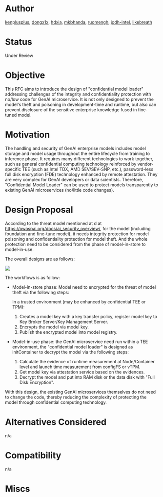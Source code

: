# Author
[kenplusplus](https://github.com/kenplusplus), [dongx1x](https://github.com/dongx1x), [hdxia](https://github.com/hdxia), [mkbhanda](https://github.com/kenplusplus/opea-docs/commits?author=mkbhanda), [ruomengh](https://github.com/ruomengh), [jodh-intel](https://github.com/jodh-intel), [likebreath](https://github.com/likebreath)

# Status
Under Review

# Objective

This RFC aims to introduce the design of "confidential model loader" addressing challenges of the integrity and confidentiality
protection with no/low code for GenAI microservice. It is not only designed to prevent the model's theft and poisoning in
development-time and runtime, but also can prevent disclosure of the sensitive enterprise knowledge fused in fine-tuned
model.

# Motivation

The handling and security of GenAI enterprise models includes model storage and model usage throughout the entire lifecycle from training to inference phase. It requires many different technologies to work together, such as general confidential computing technology reinforced by vendor-specific TEE (such as Intel TDX, AMD SEV/SEV-SNP, etc.), password-less full disk encryption (FDE) technology enhanced by remote attestation. They are very complex for GenAI developers or data scientists. Therefore, "Confidential Model Loader" can be used to protect models transparently to existing GenAI microservices (no/little code changes).

# Design Proposal

According to the threat model mentioned at d at https://owaspai.org/docs/ai_security_overview/, for the model
(including foundation and fine-tune model), it needs integrity protection for model poisoning and
confidentiality protection for model theft. And the whole protection need to be considered from the phase of
model-in-store to model-in-use.

The overall designs are as follows:

![](./confidential_model_loader_architecture.png)

The workflows is as follow:

- Model-in-store phase: Model need to encrypted for the threat of model theft via the following steps:

  In a trusted environment (may be enhanced by confidential TEE or TPM):

  1. Creates a model key with a key transfer policy, register model key to Key Broker Server/Key Management Server.
  2. Encrypts the model via model key.
  3. Publish the encrypted model into model registry.

- Model-in-use phase: the GenAI microservice need run within a TEE environment, the "confidential model loader"
is designed as initContainer to decrypt the model via the following steps:

  1. Calculate the evidence of runtime measurement at Node/Container level and launch time measurement from configFS or vTPM.
  2. Get model key via attestation service based on the evidences.
  3. Decrypt the model and put into RAM disk or the data disk with "Full Disk Encryption".

With this design, the existing GenAI microservices themselves do not need to change the code, thereby reducing the complexity
of protecting the model through confidential computing technology.

# Alternatives Considered
n/a

# Compatibility
n/a

# Miscs

